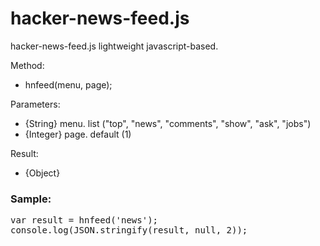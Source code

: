 # hacker-news-feed.js
hacker-news-feed.js lightweight javascript-based.

Method:
  -	hnfeed(menu, page); 
			
Parameters:
  - {String} menu.
      list ("top", "news", "comments", "show", "ask", "jobs")
  - {Integer} page.
      default (1)
      
Result:
  - {Object}
  
<h3>Sample:</h3>
<pre>var result = hnfeed('news');
console.log(JSON.stringify(result, null, 2));</pre>
